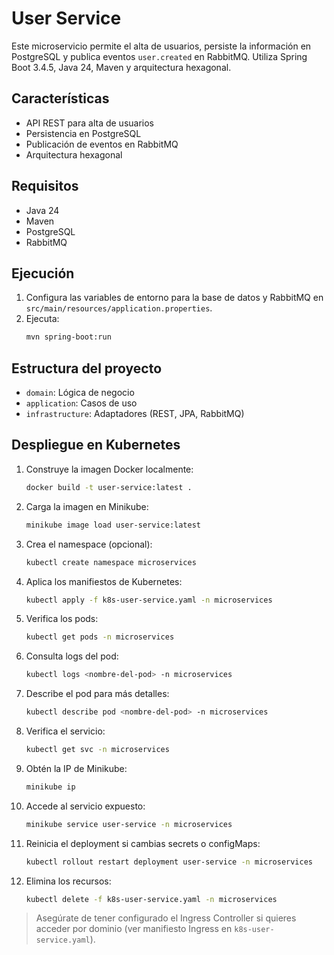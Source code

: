 # User Service

Este microservicio permite el alta de usuarios, persiste la información en PostgreSQL y publica eventos `user.created` en RabbitMQ. Utiliza Spring Boot 3.4.5, Java 24, Maven y arquitectura hexagonal.

## Características
- API REST para alta de usuarios
- Persistencia en PostgreSQL
- Publicación de eventos en RabbitMQ
- Arquitectura hexagonal

## Requisitos
- Java 24
- Maven
- PostgreSQL
- RabbitMQ

## Ejecución
1. Configura las variables de entorno para la base de datos y RabbitMQ en `src/main/resources/application.properties`.
2. Ejecuta:
   ```zsh
   mvn spring-boot:run
   ```

## Estructura del proyecto
- `domain`: Lógica de negocio
- `application`: Casos de uso
- `infrastructure`: Adaptadores (REST, JPA, RabbitMQ)

## Despliegue en Kubernetes

1. Construye la imagen Docker localmente:
   ```zsh
   docker build -t user-service:latest .
   ```
2. Carga la imagen en Minikube:
   ```zsh
   minikube image load user-service:latest
   ```
3. Crea el namespace (opcional):
   ```zsh
   kubectl create namespace microservices
   ```
4. Aplica los manifiestos de Kubernetes:
   ```zsh
   kubectl apply -f k8s-user-service.yaml -n microservices
   ```
5. Verifica los pods:
   ```zsh
   kubectl get pods -n microservices
   ```
6. Consulta logs del pod:
   ```zsh
   kubectl logs <nombre-del-pod> -n microservices
   ```
7. Describe el pod para más detalles:
   ```zsh
   kubectl describe pod <nombre-del-pod> -n microservices
   ```
8. Verifica el servicio:
   ```zsh
   kubectl get svc -n microservices
   ```
9. Obtén la IP de Minikube:
   ```zsh
   minikube ip
   ```
10. Accede al servicio expuesto:
    ```zsh
    minikube service user-service -n microservices
    ```
11. Reinicia el deployment si cambias secrets o configMaps:
    ```zsh
    kubectl rollout restart deployment user-service -n microservices
    ```
12. Elimina los recursos:
    ```zsh
    kubectl delete -f k8s-user-service.yaml -n microservices
    ```

> Asegúrate de tener configurado el Ingress Controller si quieres acceder por dominio (ver manifiesto Ingress en `k8s-user-service.yaml`).
